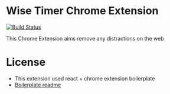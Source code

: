# Wise Timer Chrome Extension

[![Build Status](https://cloud.drone.io/api/badges/rabelais88/fokus/status.svg)](https://cloud.drone.io/rabelais88/fokus)

This Chrome Extension aims remove any distractions on the web

# License

- This extension used react + chrome extension boilerplate
- [Boilerplate readme](https://github.com/lxieyang/chrome-extension-boilerplate-react)
